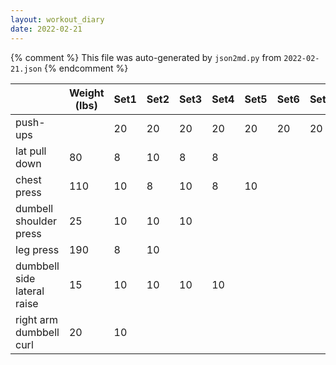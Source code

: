 ```yaml
---
layout: workout_diary
date: 2022-02-21
---
```


{% comment %}
    This file was auto-generated by `json2md.py` from `2022-02-21.json`
{% endcomment %}

|  | Weight (lbs) | Set1 | Set2 | Set3 | Set4 | Set5 | Set6 | Set7 | Set8 | Set9 | Set10 | Set11 | Set12 |
|--|--------------|------|------|------|------|------|------|------|------|------|-------|-------|-------|
| push-ups |  | 20 | 20 | 20 | 20 | 20 | 20 | 20 | 20 | 20 | 20 | 20 | 20 |
| lat pull down | 80 | 8 | 10 | 8 | 8 |  |  |  |  |  |  |  |  |
| chest press | 110 | 10 | 8 | 10 | 8 | 10 |  |  |  |  |  |  |  |
| dumbell shoulder press | 25 | 10 | 10 | 10 |  |  |  |  |  |  |  |  |  |
| leg press | 190 | 8 | 10 |  |  |  |  |  |  |  |  |  |  |
| dumbbell side lateral raise | 15 | 10 | 10 | 10 | 10 |  |  |  |  |  |  |  |  |
| right arm dumbbell curl | 20 | 10 |  |  |  |  |  |  |  |  |  |  |  |
